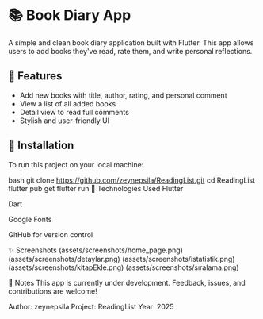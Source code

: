 # 📚 Book Diary App

A simple and clean book diary application built with Flutter. This app allows users to add books they've read, rate them, and write personal reflections.

## 🧩 Features

- Add new books with title, author, rating, and personal comment
- View a list of all added books
- Detail view to read full comments
- Stylish and user-friendly UI
## 🚀 Installation

To run this project on your local machine:

bash
git clone https://github.com/zeynepsila/ReadingList.git
cd ReadingList
flutter pub get
flutter run
🔧 Technologies Used
Flutter

Dart

Google Fonts


GitHub for version control

✨ Screenshots
(assets/screenshots/home_page.png)
(assets/screenshots/detaylar.png)
(assets/screenshots/istatistik.png)
(assets/screenshots/kitapEkle.png)
(assets/screenshots/sıralama.png)

📌 Notes
This app is currently under development.
Feedback, issues, and contributions are welcome!

Author: zeynepsila
Project: ReadingList
Year: 2025 
